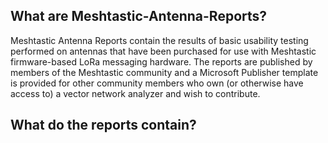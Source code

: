 ## What are Meshtastic-Antenna-Reports?

<p>Meshtastic Antenna Reports contain the results of basic usability testing performed on antennas that have been purchased for use with Meshtastic firmware-based LoRa messaging hardware. The reports are published by members of the Meshtastic community and a Microsoft Publisher template is provided for other community members who own (or otherwise have access to) a vector network analyzer and wish to contribute. </p>

## What do the reports contain?
